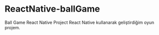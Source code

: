 # ReactNative-ballGame
Ball Game React Native Project
React Native kullanarak geliştirdiğim oyun projem.
